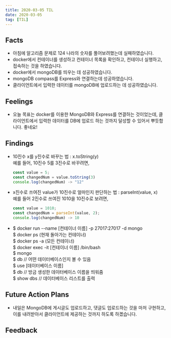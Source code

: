 ```yaml
---
title: 2020-03-05 TIL
date: 2020-03-05
tag: [TIL]
---
```


## Facts

- 아침에 알고리즘 문제로 124 나라의 숫자를 풀어보려했는데 실패하였습니다.
- docker에서 컨테이너를 생성하고 컨테이너 목록을 확인하고, 컨테이너 실행하고, 접속하는 것을 하였습니다.
- docker에서 mongoDB를 띄우는 데 성공하였습니다.
- mongoDB compass를 Express와 연결하는데 성공하였습니다.
- 클라이언트에서 입력한 데이터를 mongoDB에 업로드하는 데 성공하였습니다.

## Feelings

- 오늘 목표는 docker를 이용한 MongoDB와 Express를 연결하는 것이었는데, 클라이언트에서 입력한 데이터를 DB에 업로드 하는 것까지 달성할 수 있어서 뿌듯합니다. 좋네요!

## Findings

- 10진수 x를 y진수로 바꾸는 법 : x.toString(y)  
  예를 들어, 10진수 5를 3진수로 바꾸려면,

  ```javascript
  const value = 5;
  const changedNum = value.toString(3)
  console.log(changedNum) -> "12"
  ```

- x진수로 쓰여진 value가 10진수로 얼마인지 판단하는 법 : parseInt(value, x)  
  예를 들어 2진수로 쓰여진 1010을 10진수로 보려면,

  ```javascript
  const value = 1010;
  const changedNum = parseInt(value, 2);
  console.log(changedNum) -> 10
  ```

- $ docker run --name [컨테이너 이름] -p 27017:27017 -d mongo  
  $ docker ps (현재 돌아가는 컨테이너)  
  $ docker ps -a (모든 컨테이너)  
  $ docker exec -it [컨테이너 이름] /bin/bash  
  $ mongo  
  $ db // 어떤 데이터베이스인지 볼 수 있음  
  $ use [데이터베이스 이름]  
  $ db // 방금 생성한 데이터베이스 이름을 띄워줌  
  $ show dbs // 데이터베이스 리스트를 출력  

## Future Action Plans

- 내일은 MongoDB에 게시글도 업로드하고, 댓글도 업로드하는 것을 마저 구현하고, 이를 내려받아서 클라이언트에 제공하는 것까지 하도록 하곘습니다.

## Feedback
